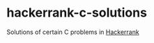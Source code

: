 # hackerrank-c-solutions
Solutions of certain C problems in [Hackerrank](https://www.hackerrank.com/domains/c)
